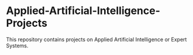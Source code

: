 # Applied-Artificial-Intelligence-Projects
This repository contains projects on Applied Artificial Intelligence or Expert Systems.

